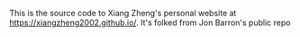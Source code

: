This is the source code to Xiang Zheng's personal website at https://xiangzheng2002.github.io/. It's folked from Jon Barron's public repo
